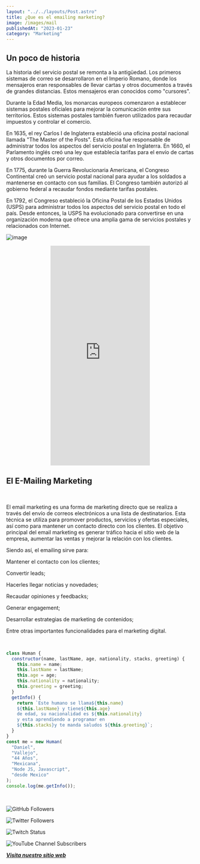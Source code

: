```yaml
---
layout: "../../layouts/Post.astro"
title: ¿Que es el emailing marketing?
image: /images/mail
publishedAt: "2023-01-23"
category: "Marketing"
---
```


## Un poco de historia

La historia del servicio postal se remonta a la antigüedad. Los primeros sistemas de correo se desarrollaron en el Imperio Romano, donde los mensajeros eran responsables de llevar cartas y otros documentos a través de grandes distancias. Estos mensajeros eran conocidos como "cursores".

Durante la Edad Media, los monarcas europeos comenzaron a establecer sistemas postales oficiales para mejorar la comunicación entre sus territorios. Estos sistemas postales también fueron utilizados para recaudar impuestos y controlar el comercio.

En 1635, el rey Carlos I de Inglaterra estableció una oficina postal nacional llamada "The Master of the Posts". Esta oficina fue responsable de administrar todos los aspectos del servicio postal en Inglaterra. En 1660, el Parlamento inglés creó una ley que establecía tarifas para el envío de cartas y otros documentos por correo.

En 1775, durante la Guerra Revolucionaria Americana, el Congreso Continental creó un servicio postal nacional para ayudar a los soldados a mantenerse en contacto con sus familias. El Congreso también autorizó al gobierno federal a recaudar fondos mediante tarifas postales.

En 1792, el Congreso estableció la Oficina Postal de los Estados Unidos (USPS) para administrar todos los aspectos del servicio postal en todo el país. Desde entonces, la USPS ha evolucionado para convertirse en una organización moderna que ofrece una amplia gama de servicios postales y relacionados con Internet.

![image](https://images.pexels.com/photos/5605061/pexels-photo-5605061.jpeg?auto=compress&cs=tinysrgb&w=1260&h=750&dpr=1)

<div>
<p style = 'text-align:center;'>
<iframe src="https://www.facebook.com/plugins/video.php?height=476&href=https%3A%2F%2Fwww.facebook.com%2Fjuanitovenenoestudiodigital%2Fvideos%2F870169887387276%2F&show_text=true&width=267&t=0" width="267" height="591" style="border:none;overflow:hidden" scrolling="no" frameborder="0" allowfullscreen="true" allow="autoplay; clipboard-write; encrypted-media; picture-in-picture; web-share" allowFullScreen="true"></iframe>
</div>
</p>

## El E-Mailing Marketing

<br>

El email marketing es una forma de marketing directo que se realiza a través del envío de correos electrónicos a una lista de destinatarios. Esta técnica se utiliza para promover productos, servicios y ofertas especiales, así como para mantener un contacto directo con los clientes. El objetivo principal del email marketing es generar tráfico hacia el sitio web de la empresa, aumentar las ventas y mejorar la relación con los clientes.

Siendo así, el emailing sirve para:

Mantener el contacto con los clientes;

Convertir leads;

Hacerles llegar noticias y novedades;

Recaudar opiniones y feedbacks;

Generar engagement;

Desarrollar estrategias de marketing de contenidos;

Entre otras importantes funcionalidades para el marketing digital.

<br/>

```js
class Human {
  constructor(name, lastName, age, nationality, stacks, greeting) {
    this.name = name;
    this.lastName = lastName;
    this.age = age;
    this.nationality = nationality;
    this.greeting = greeting;
  }
  getInfo() {
    return `Este humano se llama${this.name}
    ${this.lastName} y tiene${this.age}
    de edad, su nacionalidad es ${this.nationality}
    y esta aprendiendo a programar en 
    ${this.stacks}y te manda saludos ${this.greeting}`;
  }
}
const me = new Human(
  "Daniel",
  "Vallejo",
  "44 Años",
  "Mexicana",
  "Node JS, Javascript",
  "desde Mexico"
);
console.log(me.getInfo());
```

<br/>

![GitHub Followers](https://img.shields.io/github/followers/DanyVeneno?style=social)

![Twitter Followers](https://img.shields.io/twitter/follow/venenodigital?style=social)

![Twitch Status](https://img.shields.io/twitch/status/yehiibhii?style=social)

![YouTube Channel Subscribers](https://img.shields.io/youtube/channel/subscribers/UC8UhdMAKJX56O2PY8kzBIlw?style=social)

[**_Visita nuestro sitio web_**](https://juanitovenenoestudio.netlify.app/)
